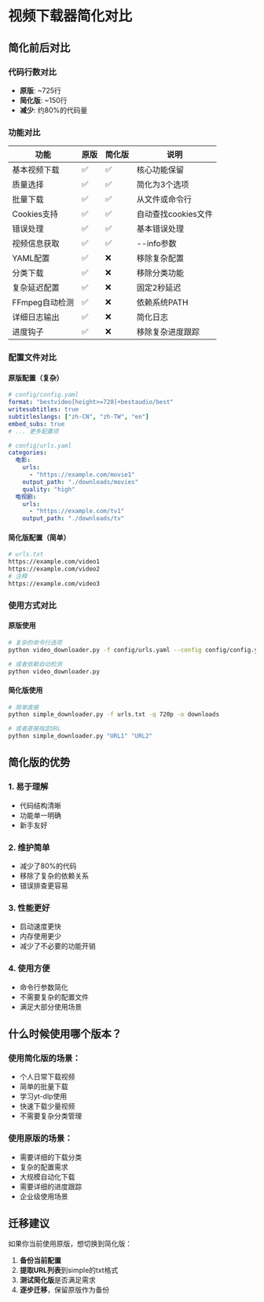 # 视频下载器简化对比

## 简化前后对比

### 代码行数对比
- **原版**: ~725行
- **简化版**: ~150行
- **减少**: 约80%的代码量

### 功能对比

| 功能 | 原版 | 简化版 | 说明 |
|------|------|--------|------|
| 基本视频下载 | ✅ | ✅ | 核心功能保留 |
| 质量选择 | ✅ | ✅ | 简化为3个选项 |
| 批量下载 | ✅ | ✅ | 从文件或命令行 |
| Cookies支持 | ✅ | ✅ | 自动查找cookies文件 |
| 错误处理 | ✅ | ✅ | 基本错误处理 |
| 视频信息获取 | ✅ | ✅ | --info参数 |
| YAML配置 | ✅ | ❌ | 移除复杂配置 |
| 分类下载 | ✅ | ❌ | 移除分类功能 |
| 复杂延迟配置 | ✅ | ❌ | 固定2秒延迟 |
| FFmpeg自动检测 | ✅ | ❌ | 依赖系统PATH |
| 详细日志输出 | ✅ | ❌ | 简化日志 |
| 进度钩子 | ✅ | ❌ | 移除复杂进度跟踪 |

### 配置文件对比

#### 原版配置（复杂）
```yaml
# config/config.yaml
format: "bestvideo[height>=720]+bestaudio/best"
writesubtitles: true
subtitleslangs: ["zh-CN", "zh-TW", "en"]
embed_subs: true
# ... 更多配置项

# config/urls.yaml  
categories:
  电影:
    urls:
      - "https://example.com/movie1"
    output_path: "./downloads/movies"
    quality: "high"
  电视剧:
    urls:
      - "https://example.com/tv1"
    output_path: "./downloads/tv"
```

#### 简化版配置（简单）
```bash
# urls.txt
https://example.com/video1
https://example.com/video2
# 注释
https://example.com/video3
```

### 使用方式对比

#### 原版使用
```bash
# 复杂的命令行选项
python video_downloader.py -f config/urls.yaml --config config/config.yaml --quality high --delay-seconds 5 --delay-max 15

# 或者依赖自动检测
python video_downloader.py
```

#### 简化版使用
```bash
# 简单直接
python simple_downloader.py -f urls.txt -q 720p -o downloads

# 或者直接指定URL
python simple_downloader.py "URL1" "URL2"
```

## 简化版的优势

### 1. **易于理解**
- 代码结构清晰
- 功能单一明确
- 新手友好

### 2. **维护简单**
- 减少了80%的代码
- 移除了复杂的依赖关系
- 错误排查更容易

### 3. **性能更好**
- 启动速度更快
- 内存使用更少
- 减少了不必要的功能开销

### 4. **使用方便**
- 命令行参数简化
- 不需要复杂的配置文件
- 满足大部分使用场景

## 什么时候使用哪个版本？

### 使用简化版的场景：
- 个人日常下载视频
- 简单的批量下载
- 学习yt-dlp使用
- 快速下载少量视频
- 不需要复杂分类管理

### 使用原版的场景：
- 需要详细的下载分类
- 复杂的配置需求
- 大规模自动化下载
- 需要详细的进度跟踪
- 企业级使用场景

## 迁移建议

如果你当前使用原版，想切换到简化版：

1. **备份当前配置**
2. **提取URL列表**到simple的txt格式
3. **测试简化版**是否满足需求
4. **逐步迁移**，保留原版作为备份
